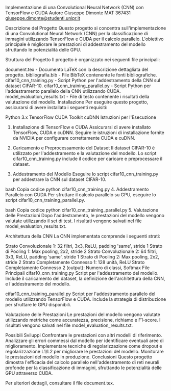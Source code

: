 Implementazione di una Convolutional Neural Network (CNN) con TensorFlow e CUDA
Autore
Giuseppe Dimonte
MAT 367431
giuseppe.dimonte@studenti.unipr.it

Descrizione del Progetto
Questo progetto si concentra sull'implementazione di una Convolutional Neural Network (CNN) per la classificazione di immagini utilizzando TensorFlow e CUDA per il calcolo parallelo. L'obiettivo principale è migliorare le prestazioni di addestramento del modello sfruttando le potenzialità delle GPU.

Struttura del Progetto
Il progetto è organizzato nei seguenti file principali:

document.tex - Documento LaTeX con la descrizione dettagliata del progetto.
bibliografia.bib - File BibTeX contenente le fonti bibliografiche.
cifar10_cnn_training.py - Script Python per l'addestramento della CNN sul dataset CIFAR-10.
cifar10_cnn_training_parallel.py - Script Python per l'addestramento parallelo della CNN utilizzando CUDA.
model_evaluation_results.txt - File di testo contenente i risultati della valutazione del modello.
Installazione
Per eseguire questo progetto, assicurarsi di avere installato i seguenti requisiti:

Python 3.x
TensorFlow
CUDA Toolkit
cuDNN
Istruzioni per l'Esecuzione
1. Installazione di TensorFlow e CUDA
Assicurarsi di avere installato TensorFlow, CUDA e cuDNN. Seguire le istruzioni di installazione fornite da NVIDIA per configurare correttamente CUDA e cuDNN.

2. Caricamento e Preprocessamento del Dataset
Il dataset CIFAR-10 è utilizzato per l'addestramento e la valutazione del modello. Lo script cifar10_cnn_training.py include il codice per caricare e preprocessare il dataset.

3. Addestramento del Modello
Eseguire lo script cifar10_cnn_training.py per addestrare la CNN sul dataset CIFAR-10.

bash
Copia codice
python cifar10_cnn_training.py
4. Addestramento Parallelo con CUDA
Per sfruttare il calcolo parallelo su GPU, eseguire lo script cifar10_cnn_training_parallel.py.

bash
Copia codice
python cifar10_cnn_training_parallel.py
5. Valutazione delle Prestazioni
Dopo l'addestramento, le prestazioni del modello vengono valutate utilizzando il set di test. I risultati vengono salvati nel file model_evaluation_results.txt.

Architettura della CNN
La CNN implementata comprende i seguenti strati:

Strato Convoluzionale 1: 32 filtri, 3x3, ReLU, padding 'same', stride 1
Strato di Pooling 1: Max pooling, 2x2, stride 2
Strato Convoluzionale 2: 64 filtri, 3x3, ReLU, padding 'same', stride 1
Strato di Pooling 2: Max pooling, 2x2, stride 2
Strato Completamente Connesso 1: 128 unità, ReLU
Strato Completamente Connesso 2 (output): Numero di classi, Softmax
File Principali
cifar10_cnn_training.py
Script per l'addestramento del modello. Include il caricamento del dataset, la definizione dell'architettura della CNN, e l'addestramento del modello.

cifar10_cnn_training_parallel.py
Script per l'addestramento parallelo del modello utilizzando TensorFlow e CUDA. Include la strategia di distribuzione per sfruttare le GPU disponibili.

Valutazione delle Prestazioni
Le prestazioni del modello vengono valutate utilizzando metriche come accuratezza, precisione, richiamo e F1-score. I risultati vengono salvati nel file model_evaluation_results.txt.

Possibili Sviluppi
Confrontare le prestazioni con altri modelli di riferimento.
Analizzare gli errori commessi dal modello per identificare eventuali aree di miglioramento.
Implementare tecniche di regolarizzazione come dropout e regolarizzazione L1/L2 per migliorare le prestazioni del modello.
Monitorare le prestazioni del modello in produzione.
Conclusioni
Questo progetto dimostra l'efficacia del calcolo parallelo nell'addestramento di reti neurali profonde per la classificazione di immagini, sfruttando le potenzialità delle GPU attraverso CUDA.

Per ulteriori dettagli, consultare il file document.tex.
